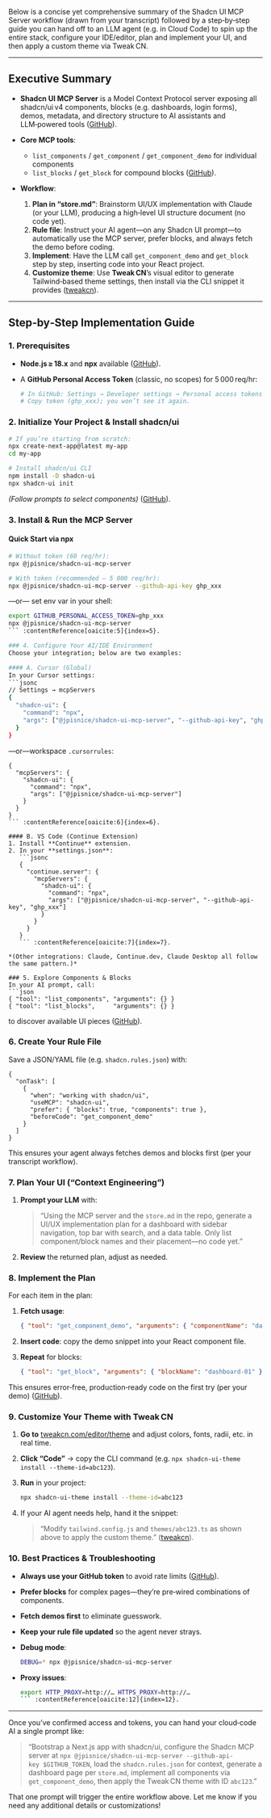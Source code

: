Below is a concise yet comprehensive summary of the Shadcn UI MCP Server workflow (drawn from your transcript) followed by a step‑by‑step guide you can hand off to an LLM agent (e.g. in Cloud Code) to spin up the entire stack, configure your IDE/editor, plan and implement your UI, and then apply a custom theme via Tweak CN.

---

## Executive Summary

* **Shadcn UI MCP Server** is a Model Context Protocol server exposing all shadcn/ui v4 components, blocks (e.g. dashboards, login forms), demos, metadata, and directory structure to AI assistants and LLM‑powered tools ([GitHub][1]).
* **Core MCP tools**:

  * `list_components` / `get_component` / `get_component_demo` for individual components
  * `list_blocks` / `get_block` for compound blocks ([GitHub][1]).
* **Workflow**:

  1. **Plan in “store.md”**: Brainstorm UI/UX implementation with Claude (or your LLM), producing a high‑level UI structure document (no code yet).
  2. **Rule file**: Instruct your AI agent—on any Shadcn UI prompt—to automatically use the MCP server, prefer blocks, and always fetch the demo before coding.
  3. **Implement**: Have the LLM call `get_component_demo` and `get_block` step by step, inserting code into your React project.
  4. **Customize theme**: Use **Tweak CN**’s visual editor to generate Tailwind‑based theme settings, then install via the CLI snippet it provides ([tweakcn][2]).

---

## Step‑by‑Step Implementation Guide

### 1. Prerequisites

* **Node.js ≥ 18.x** and **npx** available ([GitHub][1]).
* A **GitHub Personal Access Token** (classic, no scopes) for 5 000 req/hr:

  ```bash
  # In GitHub: Settings → Developer settings → Personal access tokens → Generate new (classic)
  # Copy token (ghp_xxx); you won’t see it again.
  ```

### 2. Initialize Your Project & Install shadcn/ui

```bash
# If you’re starting from scratch:
npx create-next-app@latest my‑app
cd my‑app

# Install shadcn/ui CLI
npm install -D shadcn-ui
npx shadcn-ui init
```

*(Follow prompts to select components)* ([GitHub][1]).

### 3. Install & Run the MCP Server

#### Quick Start via npx

```bash
# Without token (60 req/hr):
npx @jpisnice/shadcn-ui-mcp-server

# With token (recommended – 5 000 req/hr):
npx @jpisnice/shadcn-ui-mcp-server --github-api-key ghp_xxx
```

—or— set env var in your shell:

````bash
export GITHUB_PERSONAL_ACCESS_TOKEN=ghp_xxx
npx @jpisnice/shadcn-ui-mcp-server
``` :contentReference[oaicite:5]{index=5}.

### 4. Configure Your AI/IDE Environment
Choose your integration; below are two examples:

#### A. Cursor (Global)
In your Cursor settings:
```jsonc
// Settings → mcpServers
{
  "shadcn-ui": {
    "command": "npx",
    "args": ["@jpisnice/shadcn-ui-mcp-server", "--github-api-key", "ghp_xxx"]
  }
}
````

—or—workspace `.cursorrules`:

````jsonc
{
  "mcpServers": {
    "shadcn-ui": {
      "command": "npx",
      "args": ["@jpisnice/shadcn-ui-mcp-server"]
    }
  }
}
``` :contentReference[oaicite:6]{index=6}.

#### B. VS Code (Continue Extension)
1. Install **Continue** extension.  
2. In your **settings.json**:
   ```jsonc
   {
     "continue.server": {
       "mcpServers": {
         "shadcn-ui": {
           "command": "npx",
           "args": ["@jpisnice/shadcn-ui-mcp-server", "--github-api-key", "ghp_xxx"]
         }
       }
     }
   }
   ``` :contentReference[oaicite:7]{index=7}.

*(Other integrations: Claude, Continue.dev, Claude Desktop all follow the same pattern.)*

### 5. Explore Components & Blocks
In your AI prompt, call:
```json
{ "tool": "list_components", "arguments": {} }
{ "tool": "list_blocks",     "arguments": {} }
````

to discover available UI pieces ([GitHub][1]).

### 6. Create Your Rule File

Save a JSON/YAML file (e.g. `shadcn.rules.json`) with:

```jsonc
{
  "onTask": [
    {
      "when": "working with shadcn/ui",
      "useMCP": "shadcn-ui",
      "prefer": { "blocks": true, "components": true },
      "beforeCode": "get_component_demo"
    }
  ]
}
```

This ensures your agent always fetches demos and blocks first (per your transcript workflow).

### 7. Plan Your UI (“Context Engineering”)

1. **Prompt your LLM** with:

   > “Using the MCP server and the `store.md` in the repo, generate a UI/UX implementation plan for a dashboard with sidebar navigation, top bar with search, and a data table. Only list component/block names and their placement—no code yet.”
2. **Review** the returned plan, adjust as needed.

### 8. Implement the Plan

For each item in the plan:

1. **Fetch usage**:

   ```json
   { "tool": "get_component_demo", "arguments": { "componentName": "data-table" } }
   ```
2. **Insert code**: copy the demo snippet into your React component file.
3. **Repeat** for blocks:

   ```json
   { "tool": "get_block", "arguments": { "blockName": "dashboard-01" } }
   ```

This ensures error‑free, production‑ready code on the first try (per your demo) ([GitHub][1]).

### 9. Customize Your Theme with Tweak CN

1. **Go to** [tweakcn.com/editor/theme](https://tweakcn.com) and adjust colors, fonts, radii, etc. in real time.
2. **Click “Code”** → copy the CLI command (e.g. `npx shadcn-ui-theme install --theme-id=abc123`).
3. **Run** in your project:

   ```bash
   npx shadcn-ui-theme install --theme-id=abc123
   ```
4. If your AI agent needs help, hand it the snippet:

   > “Modify `tailwind.config.js` and `themes/abc123.ts` as shown above to apply the custom theme.” ([tweakcn][2]).

### 10. Best Practices & Troubleshooting

* **Always use your GitHub token** to avoid rate limits ([GitHub][1]).
* **Prefer blocks** for complex pages—they’re pre‑wired combinations of components.
* **Fetch demos first** to eliminate guesswork.
* **Keep your rule file updated** so the agent never strays.
* **Debug mode**:

  ```bash
  DEBUG=* npx @jpisnice/shadcn-ui-mcp-server
  ```
* **Proxy issues**:

  ````bash
  export HTTP_PROXY=http://… HTTPS_PROXY=http://…
  ``` :contentReference[oaicite:12]{index=12}.
  ````

---

Once you’ve confirmed access and tokens, you can hand your cloud‑code AI a single prompt like:

> “Bootstrap a Next.js app with shadcn/ui, configure the Shadcn MCP server at `npx @jpisnice/shadcn-ui-mcp-server --github-api-key $GITHUB_TOKEN`, load the `shadcn.rules.json` for context, generate a dashboard page per `store.md`, implement all components via `get_component_demo`, then apply the Tweak CN theme with ID `abc123`.”

That one prompt will trigger the entire workflow above. Let me know if you need any additional details or customizations!

[1]: https://github.com/Jpisnice/shadcn-ui-mcp-server "GitHub - Jpisnice/shadcn-ui-mcp-server: A mcp server to allow LLMS gain context about shadcn ui component structure,usage and installation"
[2]: https://tweakcn.com/?utm_source=chatgpt.com "Beautiful themes for shadcn/ui — tweakcn | Theme Editor & Generator"
